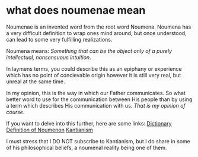 # what does noumenae mean

Noumenae is an invented word from the root word Noumena. Noumena has a very difficult definition to wrap ones mind around, but once understood, can lead to some very fulfilling realizations.

Noumena means: _Something that can be the object only of a purely intellectual, nonsensuous intuition_.

In laymens terms, you could describe this as an epiphany or experience which has no point of concievable origin however it is still very real, but unreal at the same time.

In my opinion, this is the way in which our Father communicates. So what better word to use for the communication between His people than by using a term which describes His communication with us. _That is my opinion of course_.

If you want to delve into this further, here are some links:
[Dictionary Definition of Noumenon][noumenon]
[Kantianism][kantianism]

I must stress that I DO NOT subscribe to Kantianism, but I do share in some of his philosophical beliefs, a noumenal reality being one of them.


[noumenon]:http://www.dictionary.com/browse/noumenon
[kantianism]:https://en.wikipedia.org/wiki/Immanuel_Kant